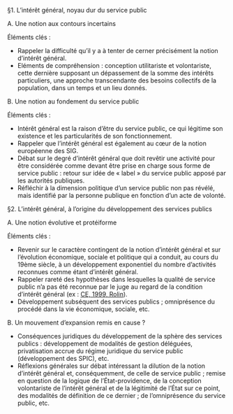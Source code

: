   
  
§1. L’intérêt général, noyau dur du service public  
  
A. Une notion aux contours incertains  
  
Éléments clés :

- Rappeler la difficulté qu’il y a à tenter de cerner précisément la notion d’intérêt général.
- Eléments de compréhension : conception utilitariste et volontariste, cette dernière supposant un dépassement de la somme des intérêts particuliers, une approche transcendante des besoins collectifs de la population, dans un temps et un lieu donnés.

  
B. Une notion au fondement du service public  
  
Éléments clés :

- Intérêt général est la raison d’être du service public, ce qui légitime son existence et les particularités de son fonctionnement.
- Rappeler que l’intérêt général est également au cœur de la notion européenne des SIG.
- Débat sur le degré d’intérêt général que doit revêtir une activité pour être considérée comme devant être prise en charge sous forme de service public : retour sur idée de « label » du service public apposé par les autorités publiques.
- Réfléchir à la dimension politique d’un service public non pas révélé, mais identifié par la personne publique en fonction d’un acte de volonté.

  
§2. L’intérêt général, à l’origine du développement des services publics  
  
A. Une notion évolutive et protéiforme  
  
Éléments clés :  

- Revenir sur le caractère contingent de la notion d’intérêt général et sur l’évolution économique, sociale et politique qui a conduit, au cours du 19ème siècle, à un développement exponentiel du nombre d’activités reconnues comme étant d’intérêt général.
- Rappeler rareté des hypothèses dans lesquelles la qualité de service public n’a pas été reconnue par le juge au regard de la condition d’intérêt général (ex : [CE, 1999, Rolin](https://www.legifrance.gouv.fr/ceta/id/CETATEXT000008060809)).
- Développement subséquent des services publics ; omniprésence du procédé dans la vie économique, sociale, etc.

  
B. Un mouvement d’expansion remis en cause ?  

- Conséquences juridiques du développement de la sphère des services publics : développement de modalités de gestion déléguées, privatisation accrue du régime juridique du service public (développement des SPIC), etc.
- Réflexions générales sur débat intéressant la dilution de la notion d’intérêt général et, conséquemment, de celle de service public ; remise en question de la logique de l’État-providence, de la conception volontariste de l’intérêt général et de la légitimité de l’État sur ce point, des modalités de définition de ce dernier ; de l’omniprésence du service public, etc.